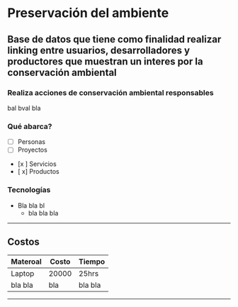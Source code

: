 # Preservación del ambiente

Base de datos que tiene como finalidad realizar linking entre usuarios, desarrolladores y productores que muestran un interes por la conservación ambiental
------------------
### Realiza acciones de conservación ambiental responsables
bal bval bla


### Qué abarca?
- [ ] Personas 
- [ ] Proyectos
- [x ] Servicios
- [ x] Productos

### Tecnologías
* Bla bla bl
  * bla bla bla
---------------------
## Costos
Materoal | Costo | Tiempo
---------|-------|--------
Laptop   |20000  |25hrs
bla bla  |bla    |bla bla
---------------------------
